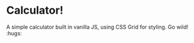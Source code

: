 <h1>Calculator!</h1>

<p> A simple calculator built in vanilla JS, using CSS Grid for styling. Go wild! :hugs: </p> 
